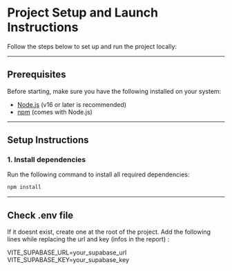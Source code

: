 # Project Setup and Launch Instructions

Follow the steps below to set up and run the project locally:

---

## Prerequisites

Before starting, make sure you have the following installed on your system:

- [Node.js](https://nodejs.org/) (v16 or later is recommended)
- [npm](https://www.npmjs.com/) (comes with Node.js)

---

## Setup Instructions

### 1. Install dependencies
Run the following command to install all required dependencies:

```bash
npm install
```

---

## Check .env file

If it doesnt exist, create one at the root of the project.
Add the following lines while replacing the url and key (infos in the report) :

VITE_SUPABASE_URL=your_supabase_url
VITE_SUPABASE_KEY=your_supabase_key


